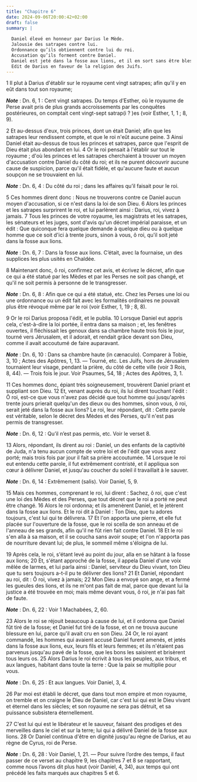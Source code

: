 ```yaml
---
title: "Chapitre 6"
date: 2024-09-06T20:00:42+02:00
draft: false
summary: |
  
  Daniel élevé en honneur par Darius le Mède.
  Jalousie des satrapes contre lui.
  Ordonnance qu’ils obtiennent contre lui du roi.
  Accusation qu’ils forment contre Daniel.
  Daniel est jeté dans la fosse aux lions, et il en sort sans être blessé.
  Edit de Darius en faveur de la religion des Juifs.
---
```



1 Il plut à Darius d'établir sur le royaume cent vingt satrapes; afin qu'il y en eût dans tout son royaume;

***Note*** :  Dn. 6, 1 : Cent vingt satrapes. Du temps d’Esther, où le royaume de Perse avait pris de plus grands accroissements par les conquêtes postérieures, on comptait cent vingt-sept satrap(i ? )es (voir Esther, 1, 1 ; 8, 9).


2 Et au-dessus d'eux, trois princes, dont un était Daniel; afin que les satrapes leur rendissent compte, et que le roi n'eût aucune peine. 3 Ainsi Daniel était au-dessus de tous les princes et satrapes, parce que l'esprit de Dieu était plus abondant en lui. 4 Or le roi pensait à l'établir sur tout le royaume ; d'où les princes et les satrapes cherchaient à trouver un moyen d'accusation contre Daniel du côté du roi; et ils ne purent découvrir aucune cause de suspicion, parce qu'il était fidèle, et qu'aucune faute et aucun soupçon ne se trouvaient en lui.

***Note*** :  Dn. 6, 4 : Du côté du roi ; dans les affaires qu’il faisait pour le roi.

5 Ces hommes dirent donc : Nous ne trouverons contre ce Daniel aucun moyen d'accusation, si ce n'est dans la loi de son Dieu. 6 Alors les princes et les satrapes surprirent le roi, et lui parlèrent ainsi : Darius, roi, vivez à jamais. 7 Tous les princes de votre royaume, les magistrats et les satrapes, les sénateurs et les juges, sont d'avis qu'un décret impérial paraisse, et un édit : Que quiconque fera quelque demande à quelque dieu ou à quelque homme que ce soit d'ici à trente jours, sinon à vous, ô roi, qu'il soit jeté dans la fosse aux lions.

***Note*** :  Dn. 6, 7 : Dans la fosse aux lions. C’était, avec la fournaise, un des supplices les plus usités en Chaldée.

8 Maintenant donc, ô roi, confirmez cet avis, et écrivez le décret, afin que ce qui a été statué par les Mèdes et par les Perses ne soit pas changé, et qu'il ne soit permis à personne de le transgresser.

***Note*** :  Dn. 6, 8 : Afin que ce qui a été statué, etc. Chez les Perses une loi ou une ordonnance ou un édit fait avec les formalités ordinaires ne pouvait plus être révoqué même par le roi (voir Esther, 1, 19 ; 8, 8).

9 Or le roi Darius proposa l'édit, et le publia. 10 Lorsque Daniel eut appris cela, c'est-à-dire la loi portée, il entra dans sa maison ; et, les fenêtres ouvertes, il fléchissait les genoux dans sa chambre haute trois fois le jour, tourné vers Jérusalem, et il adorait, et rendait grâce devant son Dieu, comme il avait accoutumé de faire auparavant.

***Note*** :  Dn. 6, 10 : Dans sa chambre haute (in cænaculo). Comparer à Tobie, 3, 10 ; Actes des Apôtres, 1, 13. ― Tourné, etc. Les Juifs, hors de Jérusalem tournaient leur visage, pendant la prière, du côté de cette ville (voir 3 Rois, 8, 44). ― Trois fois le jour. Voir Psaumes, 54, 18 ; Actes des Apôtres, 3, 1.


11 Ces hommes donc, épiant très soigneusement, trouvèrent Daniel priant et suppliant son Dieu. 12 Et, venant auprès du roi, ils lui dirent touchant l'édit : Ô roi, est-ce que vous n'avez pas décidé que tout homme qui jusqu'après trente jours prierait quelqu'un des dieux ou des hommes, sinon vous, ô roi, serait jeté dans la fosse aux lions? Le roi, leur répondant, dit : Cette parole est véritable, selon le décret des Mèdes et des Perses, qu'il n'est pas permis de transgresser.

***Note*** :  Dn. 6, 12 : Qu’il n’est pas permis, etc. Voir le verset 8.

13 Alors, répondant, ils dirent au roi : Daniel, un des enfants de la captivité de Juda, n'a tenu aucun compte de votre loi et de l'édit que vous avez porté; mais trois fois par jour il fait sa prière accoutumée. 14 Lorsque le roi eut entendu cette parole, il fut extrêmement contristé, et il appliqua son cœur à délivrer Daniel, et jusqu'au coucher du soleil il travaillait à le sauver.

***Note*** :  Dn. 6, 14 : Extrêmement (salis). Voir Daniel, 5, 9.

15 Mais ces hommes, comprenant le roi, lui dirent : Sachez, ô roi, que c'est une loi des Mèdes et des Perses, que tout décret que le roi a porté ne peut être changé. 16 Alors le roi ordonna; et ils amenèrent Daniel, et le jetèrent dans la fosse aux lions. Et le roi dit à Daniel : Ton Dieu, que tu adores toujours, c'est lui qui te délivrera. 17 Et l'on apporta une pierre, et elle fut placée sur l'ouverture de la fosse, que le roi scella de son anneau et de l'anneau de ses grands, afin qu'il ne fût rien fait contre Daniel. 18 Et le roi s'en alla à sa maison, et il se coucha sans avoir soupe; et l'on n'apporta pas de nourriture devant lui; de plus, le sommeil même s'éloigna de lui.


19 Après cela, le roi, s'étant levé au point du jour, alla en se hâtant à la fosse aux lions; 20 Et, s'étant approché de la fosse, il appela Daniel d'une voix mêlée de larmes, et lui parla ainsi : Daniel, serviteur du Dieu vivant, ton Dieu que tu sers toujours a-t-il pu te délivrer des lions? 21 Et Daniel, répondant au roi, dit : Ô roi, vivez à jamais; 22 Mon Dieu a envoyé son ange, et a fermé les gueules des lions, et ils ne m'ont pas fait de mal, parce que devant lui la justice a été trouvée en moi; mais même devant vous, ô roi, je n'ai pas fait de faute.

***Note*** :  Dn. 6, 22 : Voir 1 Machabées, 2, 60.

23 Alors le roi se réjouit beaucoup à cause de lui, et il ordonna que Daniel fût tiré de la fosse; et Daniel fut tiré de la fosse, et on ne trouva aucune blessure en lui, parce qu'il avait cru en son Dieu. 24 Or, le roi ayant commandé, les hommes qui avaient accusé Daniel furent amenés, et jetés dans la fosse aux lions, eux, leurs fils et leurs femmes; et ils n'étaient pas parvenus jusqu'au pavé de la fosse, que les bons les saisirent et brisèrent tous leurs os. 25 Alors Darius le roi écrivit à tous les peuples, aux tribus, et aux langues, habitant dans toute la terre : Que la paix se multiplie pour vous.

***Note*** :  Dn. 6, 25 : Et aux langues. Voir Daniel, 3, 4.


26 Par moi est établi le décret, que dans tout mon empire et mon royaume, on tremble et on craigne le Dieu de Daniel, car c'est lui qui est le Dieu vivant et éternel dans les siècles; et son royaume ne sera pas détruit, et sa puissance subsistera éternellement.


27 C'est lui qui est le libérateur et le sauveur, faisant des prodiges et des merveilles dans le ciel et sur la terre; lui qui a délivré Daniel de la fosse aux lions. 28 Or Daniel continua d'être en dignité jusqu'au règne de Darius, et au règne de Cyrus, roi de Perse.

***Note*** :  Dn. 6, 28 : Voir Daniel, 1, 21. ― Pour suivre l’ordre des temps, il faut passer de ce verset au chapitre 9, les chapitres 7 et 8 se rapportant, comme nous l’avons dit plus haut (voir Daniel, 4, 34), aux temps qui ont précédé les faits marqués aux chapitres 5 et 6.


